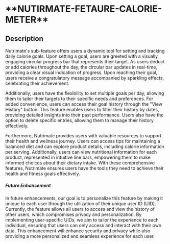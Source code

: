 <h1>**NUTIRMATE-FETAURE-CALORIE-METER**</h1>

<h2>Description</h2>
<p>Nutrimate's sub-feature offers users a dynamic tool for setting and tracking daily calorie goals. Upon setting a goal, users are greeted with a visually engaging circular progress bar that represents their target. As users deduct or add calories throughout the day, the circular bar updates in real-time, providing a clear visual indication of progress. Upon reaching their goal, users receive a congratulatory message accompanied by sparkling effects, celebrating their achievement.

Additionally, users have the flexibility to set multiple goals per day, allowing them to tailor their targets to their specific needs and preferences. For added convenience, users can access their goal history through the "View History" button. This feature enables users to filter their history by dates, providing detailed insights into their past performance. Users also have the option to delete specific entries, allowing them to manage their history effectively.

Furthermore, Nutrimate provides users with valuable resources to support their health and wellness journey. Users can access tips for maintaining a balanced diet and can explore product details, including calorie information per serving. Additionally, users can view nutritional information for each product, represented in intuitive line bars, empowering them to make informed choices about their dietary intake. With these comprehensive features, Nutrimate ensures users have the tools they need to achieve their health and fitness goals effectively.
<h5>Future Enhancement</h5>In future enhancements, our goal is to personalize this feature by making it unique to each user through the utilization of their unique user ID (UID). Currently, the feature allows all users to access and view the history of other users, which compromises privacy and personalization. By implementing user-specific UIDs, we aim to tailor the experience to each individual, ensuring that users can only access and interact with their own data. This enhancement will enhance security and privacy while also providing a more personalized and seamless experience for each user.</p>
